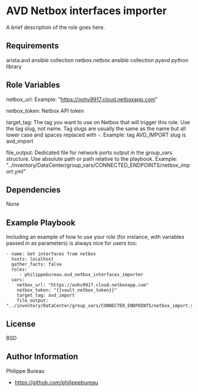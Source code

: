 AVD Netbox interfaces importer
=========

A brief description of the role goes here.

Requirements
------------

arista.avd ansible collection
netbox.netbox ansible collection
pyavd python library

Role Variables
--------------

  netbox_url: Example: "https://oohv9917.cloud.netboxapp.com"
    
  netbox_token: Netbox API token
    
  target_tag: The tag you want to use on Netbox that will trigger this role.  Use the tag slug, not name.  Tag slugs are usually the same as the name but all lower case and spaces replaced with -.  Example: tag AVD_IMPORT slug is avd_import
  
  file_output: Dedicated file for network ports output in the group_vars structure.  Use absolute path or path relative to the playbook.  Example: "../inventory/DataCenter/group_vars/CONNECTED_ENDPOINTS/netbox_import.yml"


Dependencies
------------

None

Example Playbook
----------------

Including an example of how to use your role (for instance, with variables passed in as parameters) is always nice for users too:

    - name: Get interfaces from netbox
      hosts: localhost
      gather_facts: false
      roles:
         - philippebureau.avd_netbox_interfaces_importer
      vars:
        netbox_url: "https://oohv9917.cloud.netboxapp.com"
        netbox_token: "{{vault_netbox_token}}"
        target_tag: avd_import
        file_output: "../inventory/DataCenter/group_vars/CONNECTED_ENDPOINTS/netbox_import.yml"
        


License
-------

BSD

Author Information
------------------

Philippe Bureau
  - https://github.com/philippebureau
